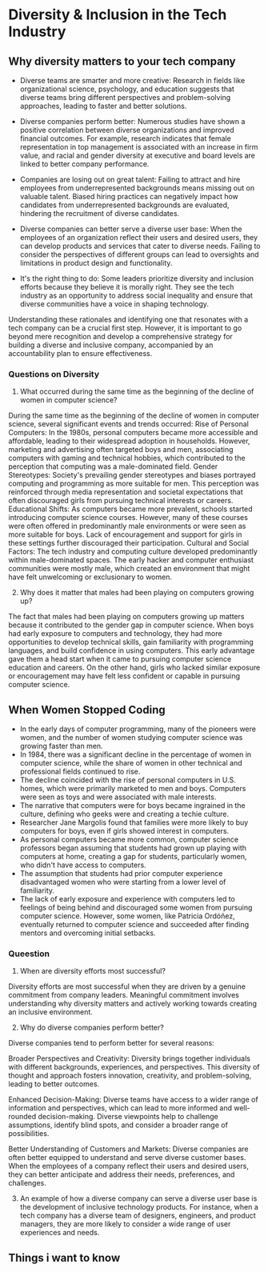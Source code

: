 # Diversity & Inclusion in the Tech Industry

## Why diversity matters to your tech company

* Diverse teams are smarter and more creative: Research in fields like organizational science, psychology, and education suggests that diverse teams bring different perspectives and problem-solving approaches, leading to faster and better solutions.

* Diverse companies perform better: Numerous studies have shown a positive correlation between diverse organizations and improved financial outcomes. For example, research indicates that female representation in top management is associated with an increase in firm value, and racial and gender diversity at executive and board levels are linked to better company performance.

* Companies are losing out on great talent: Failing to attract and hire employees from underrepresented backgrounds means missing out on valuable talent. Biased hiring practices can negatively impact how candidates from underrepresented backgrounds are evaluated, hindering the recruitment of diverse candidates.

* Diverse companies can better serve a diverse user base: When the employees of an organization reflect their users and desired users, they can develop products and services that cater to diverse needs. Failing to consider the perspectives of different groups can lead to oversights and limitations in product design and functionality.

* It's the right thing to do: Some leaders prioritize diversity and inclusion efforts because they believe it is morally right. They see the tech industry as an opportunity to address social inequality and ensure that diverse communities have a voice in shaping technology.

Understanding these rationales and identifying one that resonates with a tech company can be a crucial first step. However, it is important to go beyond mere recognition and develop a comprehensive strategy for building a diverse and inclusive company, accompanied by an accountability plan to ensure effectiveness.

### Questions on Diversity

1. What occurred during the same time as the beginning of the decline of women in computer science?

During the same time as the beginning of the decline of women in computer science, several significant events and trends occurred:
Rise of Personal Computers: In the 1980s, personal computers became more accessible and affordable, leading to their widespread adoption in households. However, marketing and advertising often targeted boys and men, associating computers with gaming and technical hobbies, which contributed to the perception that computing was a male-dominated field.
Gender Stereotypes: Society's prevailing gender stereotypes and biases portrayed computing and programming as more suitable for men. This perception was reinforced through media representation and societal expectations that often discouraged girls from pursuing technical interests or careers.
Educational Shifts: As computers became more prevalent, schools started introducing computer science courses. However, many of these courses were often offered in predominantly male environments or were seen as more suitable for boys. Lack of encouragement and support for girls in these settings further discouraged their participation.
Cultural and Social Factors: The tech industry and computing culture developed predominantly within male-dominated spaces. The early hacker and computer enthusiast communities were mostly male, which created an environment that might have felt unwelcoming or exclusionary to women.

2. Why does it matter that males had been playing on computers growing up?

The fact that males had been playing on computers growing up matters because it contributed to the gender gap in computer science. When boys had early exposure to computers and technology, they had more opportunities to develop technical skills, gain familiarity with programming languages, and build confidence in using computers. This early advantage gave them a head start when it came to pursuing computer science education and careers. On the other hand, girls who lacked similar exposure or encouragement may have felt less confident or capable in pursuing computer science.

## When Women Stopped Coding

* In the early days of computer programming, many of the pioneers were women, and the number of women studying computer science was growing faster than men.
* In 1984, there was a significant decline in the percentage of women in computer science, while the share of women in other technical and professional fields continued to rise.
* The decline coincided with the rise of personal computers in U.S. homes, which were primarily marketed to men and boys. Computers were seen as toys and were associated with male interests.
* The narrative that computers were for boys became ingrained in the culture, defining who geeks were and creating a techie culture.
* Researcher Jane Margolis found that families were more likely to buy computers for boys, even if girls showed interest in computers.
* As personal computers became more common, computer science professors began assuming that students had grown up playing with computers at home, creating a gap for students, particularly women, who didn't have access to computers.
* The assumption that students had prior computer experience disadvantaged women who were starting from a lower level of familiarity.
* The lack of early exposure and experience with computers led to feelings of being behind and discouraged some women from pursuing computer science.
However, some women, like Patricia Ordóñez, eventually returned to computer science and succeeded after finding mentors and overcoming initial setbacks.

### Queestion

1. When are diversity efforts most successful?

Diversity efforts are most successful when they are driven by a genuine commitment from company leaders. Meaningful commitment involves understanding why diversity matters and actively working towards creating an inclusive environment.

2. Why do diverse companies perform better?

Diverse companies tend to perform better for several reasons:

Broader Perspectives and Creativity: Diversity brings together individuals with different backgrounds, experiences, and perspectives. This diversity of thought and approach fosters innovation, creativity, and problem-solving, leading to better outcomes.

Enhanced Decision-Making: Diverse teams have access to a wider range of information and perspectives, which can lead to more informed and well-rounded decision-making. Diverse viewpoints help to challenge assumptions, identify blind spots, and consider a broader range of possibilities.

Better Understanding of Customers and Markets: Diverse companies are often better equipped to understand and serve diverse customer bases. When the employees of a company reflect their users and desired users, they can better anticipate and address their needs, preferences, and challenges.

3. An example of how a diverse company can serve a diverse user base is the development of inclusive technology products. For instance, when a tech company has a diverse team of designers, engineers, and product managers, they are more likely to consider a wide range of user experiences and needs.

## Things i want to know